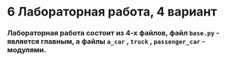 # 6 Лабораторная работа, 4 вариант
### Лабораторная работа состоит из 4-х файлов, файл `base.py` - является главным, а файлы `a_car` , `truck` , `passenger_car` - модулями.
